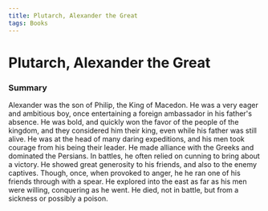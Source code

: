 ```yaml
---
title: Plutarch, Alexander the Great
tags: Books
---
```


# Plutarch, Alexander the Great
### Summary
Alexander was the son of Philip, the King of Macedon. He was a very eager and ambitious boy, once entertaining a foreign ambassador in his father's absence. He was bold, and quickly won the favor of the people of the kingdom, and they considered him their king, even while his father was still alive. He was at the head of many daring expeditions, and his men took courage from his being their leader. He made alliance with the Greeks and dominated the Persians. In battles, he often relied on cunning to bring about a victory.  He showed great generosity to his friends, and also to the enemy captives. Though, once, when provoked to anger, he he ran one of his friends through with a spear. He explored into the east as far as his men were willing, conquering as he went. He died, not in battle, but from a sickness or possibly a poison.